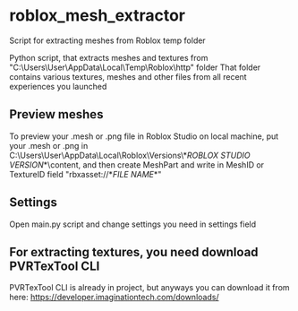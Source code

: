 # roblox_mesh_extractor
Script for extracting meshes from Roblox temp folder

Python script, that extracts meshes and textures from "C:\Users\User\AppData\Local\Temp\Roblox\http" folder
That folder contains various textures, meshes and other files from all recent experiences you launched

## Preview meshes

To preview your .mesh or .png file in Roblox Studio on local machine, put your .mesh or .png in C:\Users\User\AppData\Local\Roblox\Versions\\\**ROBLOX STUDIO VERSION**\content, and then create MeshPart and write in MeshID or TextureID field "rbxasset://\**FILE NAME**"

## Settings

Open main.py script and change settings you need in settings field

## For extracting textures, you need download PVRTexTool CLI

PVRTexTool CLI is already in project, but anyways you can download it from here: https://developer.imaginationtech.com/downloads/
